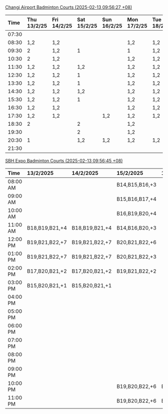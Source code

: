 [Changi Airport Badminton Courts (2025-02-13 09:56:27 +08)](https://www.carc.org.sg/FacilityBooking.aspx)

| Time   | Thu 13/2/25   | Fri 14/2/25   | Sat 15/2/25   | Sun 16/2/25   | Mon 17/2/25   | Tue 18/2/25   | Wed 19/2/25   |
|:-------|:--------------|:--------------|:--------------|:--------------|:--------------|:--------------|:--------------|
| 07:30  |               |               |               |               |               |               |               |
| 08:30  | 1,2           | 1,2           |               |               | 1,2           | 1,2           | 1,2           |
| 09:30  | 2             | 1,2           | 1             |               | 1             | 1,2           | 1,2           |
| 10:30  | 2             | 1,2           |               |               | 1,2           | 1,2           | 1,2           |
| 11:30  | 1,2           | 1,2           | 1,2           |               | 1,2           | 1,2           | 1,2           |
| 12:30  | 1,2           | 1,2           | 1             |               | 1,2           | 1,2           | 2             |
| 13:30  | 1,2           | 1,2           | 1             |               | 1,2           | 1,2           | 1,2           |
| 14:30  | 1,2           | 1,2           | 1,2           |               | 1,2           | 1,2           | 1,2           |
| 15:30  | 1,2           | 1,2           | 1             |               | 1,2           | 1,2           | 1,2           |
| 16:30  | 1,2           | 1,2           |               |               | 1,2           | 1,2           | 1,2           |
| 17:30  | 1,2           | 1,2           |               | 1,2           | 1,2           | 1,2           | 1,2           |
| 18:30  | 2             |               | 2             |               | 1,2           |               | 2             |
| 19:30  |               |               | 2             |               | 1,2           |               | 1,2           |
| 20:30  | 1             |               | 1,2           | 1,2           | 1,2           | 1,2           | 1,2           |
| 21:30  |               |               |               |               |               |               |               |

[SBH Expo Badminton Courts (2025-02-13 09:56:45 +08)](https://singaporebadmintonhall.getomnify.com/widgets/O3MRKGBH359GA55KHMG1RD)

| Time     | 13/2/2025      | 14/2/2025      | 15/2/2025      | 16/2/2025   | 17/2/2025      | 18/2/2025      | 19/2/2025      |
|:---------|:---------------|:---------------|:---------------|:------------|:---------------|:---------------|:---------------|
| 08:00 AM |                |                | B14,B15,B16,+3 |             | B20,B21,B22,+5 | B16            | B19,B20,B22,+3 |
| 09:00 AM |                |                | B15,B16,B17,+4 |             |                | B16,B17        | B19,B21,B22,+4 |
| 10:00 AM |                |                | B16,B19,B20,+4 |             |                | B20,B21,B22,+1 | B19,B20,B22,+2 |
| 11:00 AM | B18,B19,B21,+4 | B18,B19,B21,+4 | B14,B16,B20,+3 |             |                | B20,B21,B22    | B19,B20,B22,+3 |
| 12:00 PM | B19,B21,B22,+7 | B19,B21,B22,+7 | B20,B21,B22,+6 |             |                | B19,B21,B22,+4 | B19,B21,B22,+4 |
| 01:00 PM | B19,B21,B22,+7 | B19,B21,B22,+7 | B20,B21,B22,+3 |             |                | B19,B21,B22,+3 | B19,B21,B22,+4 |
| 02:00 PM | B17,B20,B21,+2 | B17,B20,B21,+2 | B19,B21,B22,+2 |             |                | B19,B21,B22,+2 | B19,B21,B22,+4 |
| 03:00 PM | B15,B20,B21,+1 | B15,B20,B21,+1 |                |             |                |                | B18,B19,B20,+2 |
| 04:00 PM |                |                |                |             |                |                | B16            |
| 05:00 PM |                |                |                |             |                | B13            |                |
| 06:00 PM |                |                |                |             |                |                |                |
| 07:00 PM |                |                |                |             |                |                |                |
| 08:00 PM |                |                |                |             |                |                |                |
| 09:00 PM |                |                |                |             |                |                |                |
| 10:00 PM |                |                | B19,B20,B22,+6 | B17         | A10,A8,A9,+6   |                |                |
| 11:00 PM |                |                | B19,B20,B22,+6 | B17,B18,B22 | A10,A8,A9,+7   |                |                |
